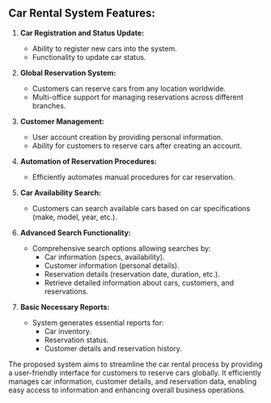 ## Car Rental System Features:

1. **Car Registration and Status Update:**
   - Ability to register new cars into the system.
   - Functionality to update car status.

2. **Global Reservation System:**
   - Customers can reserve cars from any location worldwide.
   - Multi-office support for managing reservations across different branches.

3. **Customer Management:**
   - User account creation by providing personal information.
   - Ability for customers to reserve cars after creating an account.

4. **Automation of Reservation Procedures:**
   - Efficiently automates manual procedures for car reservation.

5. **Car Availability Search:**
   - Customers can search available cars based on car specifications (make, model, year, etc.).

6. **Advanced Search Functionality:**
   - Comprehensive search options allowing searches by:
     - Car information (specs, availability).
     - Customer information (personal details).
     - Reservation details (reservation date, duration, etc.).
     - Retrieve detailed information about cars, customers, and reservations.

7. **Basic Necessary Reports:**
   - System generates essential reports for:
     - Car inventory.
     - Reservation status.
     - Customer details and reservation history.

The proposed system aims to streamline the car rental process by providing a user-friendly interface for customers to reserve cars globally. It efficiently manages car information, customer details, and reservation data, enabling easy access to information and enhancing overall business operations.

